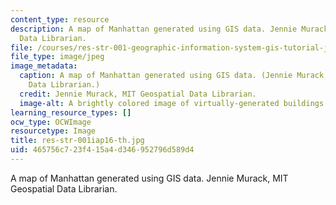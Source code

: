 ```yaml
---
content_type: resource
description: A map of Manhattan generated using GIS data. Jennie Murack, MIT Geospatial
  Data Librarian.
file: /courses/res-str-001-geographic-information-system-gis-tutorial-january-iap-2016/465756c723f415a4d346952796d589d4_res-str-001iap16-th.jpg
file_type: image/jpeg
image_metadata:
  caption: A map of Manhattan generated using GIS data. (Jennie Murack, MIT Geospatial
    Data Librarian.)
  credit: Jennie Murack, MIT Geospatial Data Librarian.
  image-alt: A brightly colored image of virtually-generated buildings and streets.
learning_resource_types: []
ocw_type: OCWImage
resourcetype: Image
title: res-str-001iap16-th.jpg
uid: 465756c7-23f4-15a4-d346-952796d589d4
---
```

A map of Manhattan generated using GIS data. Jennie Murack, MIT Geospatial Data Librarian.

